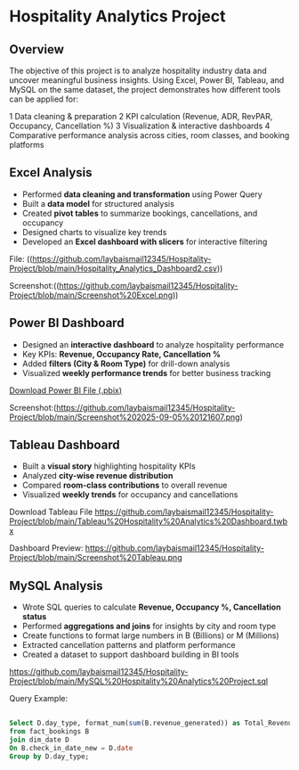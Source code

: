 #  Hospitality Analytics Project
## Overview 
The objective of this project is to analyze hospitality industry data and uncover meaningful business insights.
Using Excel, Power BI, Tableau, and MySQL on the same dataset, the project demonstrates how different tools can be applied for:

1 Data cleaning & preparation
2 KPI calculation (Revenue, ADR, RevPAR, Occupancy, Cancellation %)
3 Visualization & interactive dashboards
4 Comparative performance analysis across cities, room classes, and booking platforms

##  Excel Analysis
- Performed **data cleaning and transformation** using Power Query  
- Built a **data model** for structured analysis  
- Created **pivot tables** to summarize bookings, cancellations, and occupancy  
- Designed charts to visualize key trends  
- Developed an **Excel dashboard with slicers** for interactive filtering  

 File: ((https://github.com/laybaismail12345/Hospitality-Project/blob/main/Hospitality_Analytics_Dashboard2.csv))

 Screenshot:((https://github.com/laybaismail12345/Hospitality-Project/blob/main/Screenshot%20Excel.png))


##  Power BI Dashboard
- Designed an **interactive dashboard** to analyze hospitality performance  
- Key KPIs: **Revenue, Occupancy Rate, Cancellation %**  
- Added **filters (City & Room Type)** for drill-down analysis  
- Visualized **weekly performance trends** for better business tracking  

 [Download Power BI File (.pbix)](https://github.com/laybaismail12345/Hospitality-Project/blob/main/Hospitality_Analatics_Dashboard%20power%20bi.pbix)  

 Screenshot:(https://github.com/laybaismail12345/Hospitality-Project/blob/main/Screenshot%202025-09-05%20121607.png)


##  Tableau Dashboard
- Built a **visual story** highlighting hospitality KPIs  
- Analyzed **city-wise revenue distribution**  
- Compared **room-class contributions** to overall revenue  
- Visualized **weekly trends** for occupancy and cancellations  

 Download Tableau File  https://github.com/laybaismail12345/Hospitality-Project/blob/main/Tableau%20Hospitality%20Analytics%20Dashboard.twbx

 Dashboard Preview:  https://github.com/laybaismail12345/Hospitality-Project/blob/main/Screenshot%20Tableau.png


##  MySQL Analysis
- Wrote SQL queries to calculate **Revenue, Occupancy %, Cancellation status**  
- Performed **aggregations and joins** for insights by city and room type
- Create functions to format large numbers in B (Billions) or M (Millions)
- Extracted cancellation patterns and platform performance  
- Created a dataset to support dashboard building in BI tools  

 https://github.com/laybaismail12345/Hospitality-Project/blob/main/MySQL%20Hospitality%20Analytics%20Project.sql 

 Query Example:  
```sql ## Weekday & Weekend Revenue and Booking
 
Select D.day_type, format_num(sum(B.revenue_generated)) as Total_Revenue , count(B.booking_status) as Total_Bookings
from fact_bookings B
join dim_date D
On B.check_in_date_new = D.date
Group by D.day_type;
  
